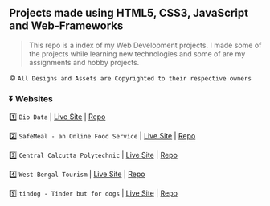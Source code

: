 ## Projects made using HTML5, CSS3, JavaScript and Web-Frameworks

> This repo is a index of my Web Development projects. I made some of the projects while learning new technologies and some of are my assignments and hobby projects.

:copyright: ```All Designs and Assets are Copyrighted to their respective owners```

### ⏬ Websites

1️⃣ ```Bio Data``` | [Live Site](https://thatsuman.github.io/web-dev-projects/Biodata/biodata.html) | [Repo](https://github.com/thatsuman/web-dev-projects/tree/main/Biodata)

2️⃣ ```SafeMeal - an Online Food Service``` | [Live Site](https://thatsuman.github.io/web-dev-projects/SafeMeal/index.html) | [Repo](https://github.com/thatsuman/web-dev-projects/tree/main/SafeMeal)

3️⃣ ```Central Calcutta Polytechnic``` | [Live Site](https://ccp.suman.social/) | [Repo](https://github.com/thatsuman/ccpkolkata)

4️⃣ ```West Bengal Tourism``` | [Live Site](https://tourism.suman.social/) | [Repo](https://github.com/thatsuman/wbtourism)

:five: ```tindog - Tinder but for dogs``` | [Live Site](https://tindog.suman.social) | [Repo](https://github.com/thatsuman/tindog)
